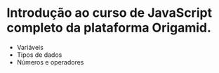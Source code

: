 # Introdução ao curso de JavaScript completo da plataforma Origamid.

  - Variáveis
  - Tipos de dados
  - Números e operadores
